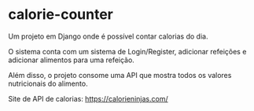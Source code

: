 # calorie-counter

Um projeto em Django onde é possível contar calorias do dia.

O sistema conta com um sistema de Login/Register, adicionar refeições e adicionar alimentos para uma refeição.

Além disso, o projeto consome uma API que mostra todos os valores nutricionais do alimento.

Site de API de calorias: https://calorieninjas.com/
